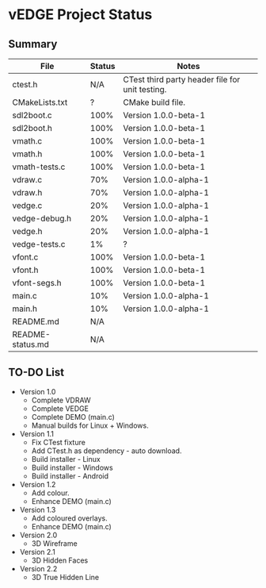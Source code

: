 # vEDGE Project Status


## Summary

| File           | Status | Notes |
| -------------- | ------ | -------------------------------------------------|
| ctest.h        | N/A    | CTest third party header file for unit testing.  |
| CMakeLists.txt |    ?   | CMake build file. |
| sdl2boot.c     | 100%   | Version 1.0.0-beta-1 |
| sdl2boot.h     | 100%   | Version 1.0.0-beta-1 |
| vmath.c        | 100%   | Version 1.0.0-beta-1 |
| vmath.h        | 100%   | Version 1.0.0-beta-1 |
| vmath-tests.c  | 100%   | Version 1.0.0-beta-1 |
| vdraw.c        |  70%   | Version 1.0.0-alpha-1 |
| vdraw.h        |  70%   | Version 1.0.0-alpha-1 |
| vedge.c        |  20%   | Version 1.0.0-alpha-1 |
| vedge-debug.h  |  20%   | Version 1.0.0-alpha-1 |
| vedge.h        |  20%   | Version 1.0.0-alpha-1 |
| vedge-tests.c  |   1%   | ? |
| vfont.c        | 100%   | Version 1.0.0-beta-1 |
| vfont.h        | 100%   | Version 1.0.0-beta-1 |
| vfont-segs.h   | 100%   | Version 1.0.0-beta-1 |
| main.c         |  10%   | Version 1.0.0-alpha-1 |
| main.h         |  10%   | Version 1.0.0-alpha-1 |
| README.md      | N/A    | |
| README-status.md | N/A   | |


## TO-DO List

 * Version 1.0
   * Complete VDRAW
   * Complete VEDGE
   * Complete DEMO (main.c)
   * Manual builds for Linux + Windows.
 * Version 1.1
   * Fix CTest fixture
   * Add CTest.h as dependency - auto download.
   * Build installer - Linux
   * Build installer - Windows
   * Build installer - Android
 * Version 1.2
   * Add colour.
   * Enhance DEMO (main.c)
 * Version 1.3
   * Add coloured overlays.
   * Enhance DEMO (main.c)
 * Version 2.0
   * 3D Wireframe
 * Version 2.1
   * 3D Hidden Faces
 * Version 2.2
    * 3D True Hidden Line

